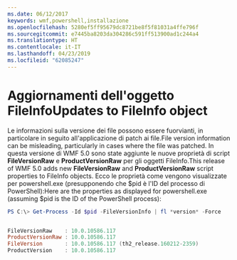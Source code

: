 ```yaml
---
ms.date: 06/12/2017
keywords: wmf,powershell,installazione
ms.openlocfilehash: 5280ef5ff95679dc8721be8f5f81031a4ffe796f
ms.sourcegitcommit: e7445ba8203da304286c591ff513900ad1c244a4
ms.translationtype: HT
ms.contentlocale: it-IT
ms.lasthandoff: 04/23/2019
ms.locfileid: "62085247"
---
```

# <a name="updates-to-fileinfo-object"></a><span data-ttu-id="0069d-102">Aggiornamenti dell'oggetto FileInfo</span><span class="sxs-lookup"><span data-stu-id="0069d-102">Updates to FileInfo object</span></span>
<span data-ttu-id="0069d-103">Le informazioni sulla versione dei file possono essere fuorvianti, in particolare in seguito all'applicazione di patch ai file.</span><span class="sxs-lookup"><span data-stu-id="0069d-103">File version information can be misleading, particularly in cases where the file was patched.</span></span> <span data-ttu-id="0069d-104">In questa versione di WMF 5.0 sono state aggiunte le nuove proprietà di script **FileVersionRaw** e **ProductVersionRaw** per gli oggetti FileInfo.</span><span class="sxs-lookup"><span data-stu-id="0069d-104">This release of WMF 5.0 adds new **FileVersionRaw** and **ProductVersionRaw** script properties to FileInfo objects.</span></span> <span data-ttu-id="0069d-105">Ecco le proprietà come vengono visualizzate per powershell.exe (presupponendo che $pid è l'ID del processo di PowerShell):</span><span class="sxs-lookup"><span data-stu-id="0069d-105">Here are the properties as displayed for powershell.exe (assuming $pid is the ID of the PowerShell process):</span></span>

```powershell
PS C:\> Get-Process -Id $pid -FileVersionInfo | fl *version* -Force


FileVersionRaw    : 10.0.10586.117
ProductVersionRaw : 10.0.10586.117
FileVersion       : 10.0.10586.117 (th2_release.160212-2359)
ProductVersion    : 10.0.10586.117
